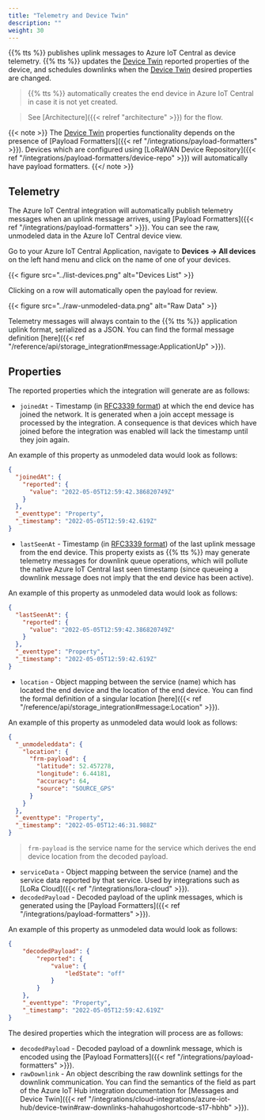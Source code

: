 ```yaml
---
title: "Telemetry and Device Twin"
description: ""
weight: 30
---
```


{{% tts %}} publishes uplink messages to Azure IoT Central as device telemetry. {{% tts %}} updates the [Device Twin](https://docs.microsoft.com/en-us/azure/iot-hub/iot-hub-devguide-device-twins) reported properties of the device, and schedules downlinks when the [Device Twin](https://docs.microsoft.com/en-us/azure/iot-hub/iot-hub-devguide-device-twins) desired properties are changed.

<!--more-->

> {{% tts %}} automatically creates the end device in Azure IoT Central in case it is not yet created.

> See [Architecture]({{< relref "architecture" >}}) for the flow.

{{< note >}} The [Device Twin](https://docs.microsoft.com/en-us/azure/iot-hub/iot-hub-devguide-device-twins) properties functionality depends on the presence of [Payload Formatters]({{< ref "/integrations/payload-formatters" >}}). Devices which are configured using [LoRaWAN Device Repository]({{< ref "/integrations/payload-formatters/device-repo" >}}) will automatically have payload formatters. {{</ note >}}

## Telemetry

The Azure IoT Central integration will automatically publish telemetry messages when an uplink message arrives, using [Payload Formatters]({{< ref "/integrations/payload-formatters" >}}). You can see the raw, unmodeled data in the Azure IoT Central device view.

Go to your Azure IoT Central Application, navigate to **Devices &#8594; All devices** on the left hand menu and click on the name of one of your devices.

{{< figure src="../list-devices.png" alt="Devices List" >}}

Clicking on a row will automatically open the payload for review.

{{< figure src="../raw-unmodeled-data.png" alt="Raw Data" >}}

Telemetry messages will always contain to the {{% tts %}} application uplink format, serialized as a JSON. You can find the formal message definition [here]({{< ref "/reference/api/storage_integration#message:ApplicationUp" >}}).

## Properties

The reported properties which the integration will generate are as follows:

- `joinedAt` - Timestamp (in [RFC3339 format](https://datatracker.ietf.org/doc/html/rfc3339)) at which the end device has joined the network. It is generated when a join accept message is processed by the integration. A consequence is that devices which have joined before the integration was enabled will lack the timestamp until they join again.

An example of this property as unmodeled data would look as follows:
```json
{
  "joinedAt": {
    "reported": {
      "value": "2022-05-05T12:59:42.386820749Z"
    }
  },
  "_eventtype": "Property",
  "_timestamp": "2022-05-05T12:59:42.619Z"
}
```

- `lastSeenAt` - Timestamp (in [RFC3339 format](https://datatracker.ietf.org/doc/html/rfc3339)) of the last uplink message from the end device. This property exists as {{% tts %}} may generate telemetry messages for downlink queue operations, which will pollute the native Azure IoT Central last seen timestamp (since queueing a downlink message does not imply that the end device has been active).

An example of this property as unmodeled data would look as follows:
```json
{
  "lastSeenAt": {
    "reported": {
      "value": "2022-05-05T12:59:42.386820749Z"
    }
  },
  "_eventtype": "Property",
  "_timestamp": "2022-05-05T12:59:42.619Z"
}
```

- `location` - Object mapping between the service (name) which has located the end device and the location of the end device. You can find the formal definition of a singular location [here]({{< ref "/reference/api/storage_integration#message:Location" >}}).

An example of this property as unmodeled data would look as follows:
```json
{
  "_unmodeleddata": {
    "location": {
      "frm-payload": {
        "latitude": 52.457278,
        "longitude": 6.44181,
        "accuracy": 64,
        "source": "SOURCE_GPS"
      }
    }
  },
  "_eventtype": "Property",
  "_timestamp": "2022-05-05T12:46:31.988Z"
}
```

> `frm-payload` is the service name for the service which derives the end device location from the decoded payload.

- `serviceData` - Object mapping between the service (name) and the service data reported by that service. Used by integrations such as [LoRa Cloud]({{< ref "/integrations/lora-cloud" >}}).
- `decodedPayload` - Decoded payload of the uplink messages, which is generated using the [Payload Formatters]({{< ref "/integrations/payload-formatters" >}}).

An example of this property as unmodeled data would look as follows:
```json
{
	"decodedPayload": {
		"reported": {
			"value": {
				"ledState": "off"
			}
		}
	},
	"_eventtype": "Property",
	"_timestamp": "2022-05-05T12:59:42.619Z"
}
```

The desired properties which the integration will process are as follows:

- `decodedPayload` - Decoded payload of a downlink message, which is encoded using the [Payload Formatters]({{< ref "/integrations/payload-formatters" >}}).
- `rawDownlink` - An object describing the raw downlink settings for the downlink communication. You can find the semantics of the field as part of the Azure IoT Hub integration documentation for [Messages and Device Twin]({{< ref "/integrations/cloud-integrations/azure-iot-hub/device-twin#raw-downlinks-hahahugoshortcode-s17-hbhb" >}}).
